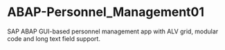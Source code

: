 # ABAP-Personnel_Management01
SAP ABAP GUI-based personnel management app with ALV grid, modular code and long text field support.
